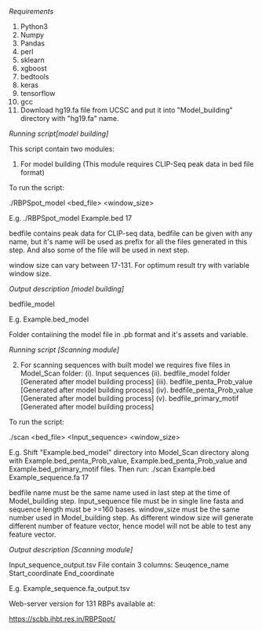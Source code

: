 
*Requirements*

1. Python3
2. Numpy
3. Pandas
4. perl
5. sklearn
6. xgboost
7. bedtools
8. keras
9. tensorflow
10. gcc
11. Download hg19.fa file from UCSC and put it into "Model_building" directory with "hg19.fa" name.

*Running script[model building]*

This script contain two modules:
1. For model building (This module requires CLIP-Seq peak data in bed file format)

To run the script:

./RBPSpot_model <bed_file> <window_size>
  
  E.g.
  ./RBPSpot_model Example.bed 17

bedfile contains peak data for CLIP-seq data, bedfile can be given with any name, but it's name will be used as prefix for all the files generated in this step. And also some of the file will be used in next step.

window size can vary between 17-131. For optimum result try with variable window size.


*Output description [model building]*

bedfile_model
  
  E.g.
  Example.bed_model

Folder contaiining the model file in .pb format and it's assets and variable.



*Running script [Scanning module]*


2. For scanning sequences with built model we requires five files in Model_Scan folder:
(i). Input sequences
(ii). bedfile_model folder [Generated after model building process]
(iii). bedfile_penta_Prob_value [Generated after model building process]
(iv). bedfile_penta_Prob_value [Generated after model building process]
(v). bedfile_primary_motif [Generated after model building process]

To run the script:

./scan <bed_file> <Input_sequence>  <window_size>
  
  E.g.
  Shift "Example.bed_model" directory into Model_Scan directory along with Example.bed_penta_Prob_value, Example.bed_penta_Prob_value and Example.bed_primary_motif files.
  Then run:
  ./scan Example.bed Example_sequence.fa 17

bedfile name must be the same name used in last step at the time of Model_building step.
Input_sequence file must be in single line fasta and sequence length must be >=160 bases.
window_size must be the same number used in Model_building step. As different window size will generate different number of feature vector, hence model will not be able to test any feature vector.



*Output description [Scanning module]*


Input_sequence_output.tsv File contain 3 columns:
Seuqence_name	Start_coordinate	End_coordinate
  
  E.g.
  Example_sequence.fa_output.tsv
  
  Web-server version for 131 RBPs available at:
  
  https://scbb.ihbt.res.in/RBPSpot/


